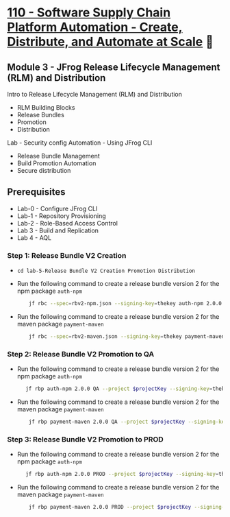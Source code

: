 # [110 - Software Supply Chain Platform Automation - Create, Distribute, and Automate at Scale](../../JFTD-110-How%20to%20Automate%20Your%20Way%20to%20DevOps%20Success/) 🐸

## Module 3 - JFrog Release Lifecycle Management (RLM) and Distribution
Intro to Release Lifecycle Management (RLM) and Distribution
- RLM Building Blocks
- Release Bundles
- Promotion
- Distribution

Lab - Security config  Automation - Using JFrog CLI
- Release Bundle Management
- Build Promotion Automation
- Secure distribution
  
## Prerequisites
- Lab-0 - Configure JFrog CLI
- Lab-1 - Repository Provisioning
- Lab-2 - Role-Based Access Control
- Lab 3 - Build and Replication
- Lab 4 - AQL  



### Step 1: Release Bundle V2 Creation 
- `cd lab-5-Release Bundle V2 Creation Promotion Distribution`

- Run the following command to create a release bundle version 2 for the npm package `auth-npm` 
```bash 
       jf rbc --spec=rbv2-npm.json --signing-key=thekey auth-npm 2.0.0 --project $projectKey --spec-vars="key1=tftd110tr2"
```
- Run the following command to create a release bundle version 2 for the maven package `payment-maven`
```bash 
       jf rbc --spec=rbv2-maven.json --signing-key=thekey payment-maven 2.0.0 --project $projectKey --spec-vars="key1=tftd110tr2"
```

### Step 2: Release Bundle V2 Promotion to QA

- Run the following command to create a release bundle version 2 for the npm package `auth-npm`
```bash 
      jf rbp auth-npm 2.0.0 QA --project $projectKey --signing-key=thekey
```
- Run the following command to create a release bundle version 2 for the maven package `payment-maven`
```bash 
       jf rbp payment-maven 2.0.0 QA --project $projectKey --signing-key=thekey
```

### Step 3: Release Bundle V2 Promotion to PROD

- Run the following command to create a release bundle version 2 for the npm package `auth-npm`
```bash 
      jf rbp auth-npm 2.0.0 PROD --project $projectKey --signing-key=thekey
```
- Run the following command to create a release bundle version 2 for the maven package `payment-maven`
```bash 
       jf rbp payment-maven 2.0.0 PROD --project $projectKey --signing-key=thekey
```
